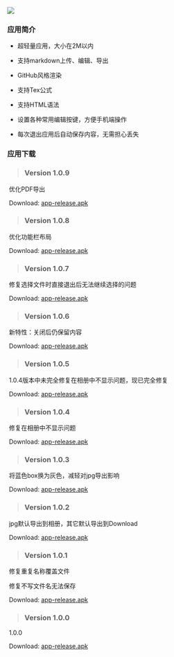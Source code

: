 ![](1.png)

### 应用简介

- 超轻量应用，大小在2M以内

- 支持markdown上传、编辑、导出
- GitHub风格渲染
- 支持Tex公式
- 支持HTML语法
- 设置各种常用编辑按键，方便手机端操作
- 每次退出应用后自动保存内容，无需担心丢失

### 应用下载

> ### Version 1.0.9

​	优化PDF导出

​	Download:  [app-release.apk](1.0.9/app-release.apk) 

> ### Version 1.0.8

​	优化功能栏布局

​	Download:  [app-release.apk](1.0.8/app-release.apk) 

> ### Version 1.0.7

​	修复选择文件时直接退出后无法继续选择的问题

​	Download:  [app-release.apk](1.0.7/app-release.apk) 

> ### Version 1.0.6

​	新特性：关闭后仍保留内容

​	Download:  [app-release.apk](1.0.6/app-release.apk) 

> ### Version 1.0.5

​	1.0.4版本中未完全修复在相册中不显示问题，现已完全修复

​	Download:  [app-release.apk](1.0.5/app-release.apk) 

> ### Version 1.0.4

​	修复在相册中不显示问题

​	Download:  [app-release.apk](1.0.4/app-release.apk) 

> ### Version 1.0.3

​	将蓝色box换为灰色，减轻对jpg导出影响

​	Download:  [app-release.apk](1.0.3/app-release.apk) 

> ### Version 1.0.2

​	jpg默认导出到相册，其它默认导出到Download

​	Download:  [app-release.apk](1.0.2/app-release.apk) 

> ### Version 1.0.1

​	修复重复名称覆盖文件

​	修复不写文件名无法保存

​	Download:  [app-release.apk](1.0.1/app-release.apk) 

> ### Version 1.0.0

​	1.0.0

​	Download:  [app-release.apk](1.0.0/app-release.apk) 

